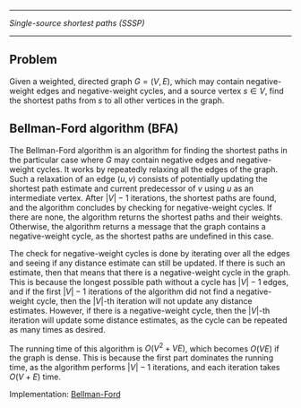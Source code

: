 ____________________________________
*Single-source shortest paths (SSSP)*
____________________________________

## Problem

Given a weighted, directed graph $G = (V,E)$, which may contain negative-weight edges and negative-weight cycles, and a source vertex $s \in V$, find the shortest paths from $s$ to all other vertices in the graph.

## Bellman-Ford algorithm (BFA)

The Bellman-Ford algorithm is an algorithm for finding the shortest paths in the particular case where $G$ may contain negative edges and negative-weight cycles. It works by repeatedly relaxing all the edges of the graph. Such a relaxation of an edge $(u,v)$ consists of potentially updating the shortest path estimate and current predecessor of $v$ using $u$ as an intermediate vertex. After $|V|-1$ iterations, the shortest paths are found, and the algorithm concludes by checking for negative-weight cycles. If there are none, the algorithm returns the shortest paths and their weights. Otherwise, the algorithm returns a message that the graph contains a negative-weight cycle, as the shortest paths are undefined in this case.

The check for negative-weight cycles is done by iterating over all the edges and seeing if any distance estimate can still be updated. If there is such an estimate, then that means that there is a negative-weight cycle in the graph. This is because the longest possible path without a cycle has $|V|-1$ edges, and if the first $|V|-1$ iterations of the algorithm did not find a negative-weight cycle, then the $|V|$-th iteration will not update any distance estimates. However, if there is a negative-weight cycle, then the $|V|$-th iteration will update some distance estimates, as the cycle can be repeated as many times as desired.

The running time of this algorithm is $O(V^2 + VE)$, which becomes $O(VE)$ if the graph is dense. This is because the first part dominates the running time, as the algorithm performs $|V|-1$ iterations, and each iteration takes $O(V + E)$ time.

Implementation: [Bellman-Ford](https://github.com/pl3onasm/AADS/tree/main/algorithms/graphs/SSSP-bellman/bfa.c)

